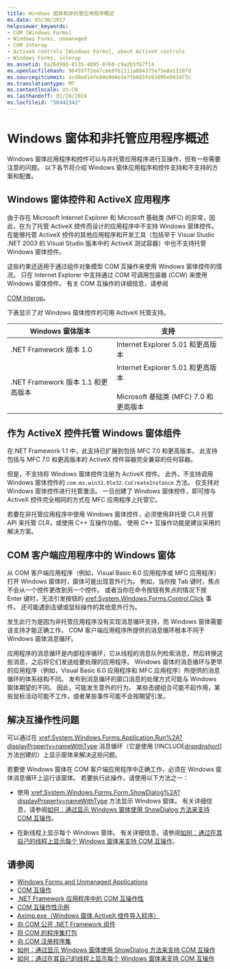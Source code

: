 ```yaml
---
title: Windows 窗体和非托管应用程序概述
ms.date: 03/30/2017
helpviewer_keywords:
- COM [Windows Forms]
- Windows Forms, unmanaged
- COM interop
- ActiveX controls [Windows Forms], about ActiveX controls
- Windows Forms, interop
ms.assetid: 0a26d99d-8135-4895-8760-c9a2b5f67f14
ms.openlocfilehash: 964597f2e47cee8f61111a684375e73e8a13107d
ms.sourcegitcommit: acd8ed14fe94e9d4e3a7fb685fe83d05e941073c
ms.translationtype: MT
ms.contentlocale: zh-CN
ms.lasthandoff: 02/20/2019
ms.locfileid: "56442342"
---
```

# <a name="windows-forms-and-unmanaged-applications-overview"></a>Windows 窗体和非托管应用程序概述
Windows 窗体应用程序和控件可以与非托管应用程序进行互操作，但有一些需要注意的问题。 以下各节将介绍 Windows 窗体应用程序和控件支持和不支持的方案和配置。  
  
## <a name="windows-forms-controls-and-activex-applications"></a>Windows 窗体控件和 ActiveX 应用程序  
 由于存在 Microsoft Internet Explorer 和 Microsoft 基础类 (MFC) 的异常，因此，在为了托管 ActiveX 控件而设计的应用程序中不支持 Windows 窗体控件。 在能够托管 ActiveX 控件的其他应用程序和开发工具（包括早于 Visual Studio .NET 2003 的 Visual Studio 版本中的 ActiveX 测试容器）中也不支持托管 Windows 窗体控件。  
  
 这些约束还适用于通过组件对象模型 COM 互操作来使用 Windows 窗体控件的情况。 只在 Internet Explorer 中支持通过 COM 可调用包装器 (CCW) 来使用 Windows 窗体控件。 有关 COM 互操作的详细信息，请参阅  
  
 [COM Interop](../../../visual-basic/programming-guide/com-interop/index.md)。  
  
 下表显示了对 Windows 窗体控件的可用 ActiveX 托管支持。  
  
|Windows 窗体版本|支持|  
|---------------------------|-------------|  
|.NET Framework 版本 1.0|Internet Explorer 5.01 和更高版本|  
|.NET Framework 版本 1.1 和更高版本|Internet Explorer 5.01 和更高版本<br /><br /> Microsoft 基础类 (MFC) 7.0 和更高版本|  
  
## <a name="hosting-windows-forms-components-as-activex-controls"></a>作为 ActiveX 控件托管 Windows 窗体组件  
 在.NET Framework 1.1 中，此支持已扩展到包括 MFC 7.0 和更高版本。 此支持包括与 MFC 7.0 和更高版本的 ActiveX 控件容器完全兼容的任何容器。  
  
 但是，不支持将 Windows 窗体控件注册为 ActiveX 控件。 此外，不支持调用 Windows 窗体控件的 `com.ms.win32.Ole32.CoCreateInstance` 方法。 仅支持对 Windows 窗体控件进行托管激活。 一旦创建了 Windows 窗体控件，即可按与 ActiveX 控件完全相同的方式在 MFC 应用程序上托管它。  
  
 若要在非托管应用程序中使用 Windows 窗体控件，必须使用非托管 CLR 托管 API 来托管 CLR，或使用 C++ 互操作功能。 使用 C++ 互操作功能是建议采用的解决方案。  
  
## <a name="windows-forms-in-com-client-applications"></a>COM 客户端应用程序中的 Windows 窗体  
 从 COM 客户端应用程序（例如，Visual Basic 6.0 应用程序或 MFC 应用程序）打开 Windows 窗体时，窗体可能出现意外行为。 例如，当你按 Tab 键时，焦点不会从一个控件更改到另一个控件。 或者当你在命令按钮有焦点的情况下按 Enter 键时，无法引发按钮的 <xref:System.Windows.Forms.Control.Click> 事件。 还可能遇到击键或鼠标操作的其他意外行为。  
  
 发生此行为是因为非托管应用程序没有实现消息循环支持，而 Windows 窗体需要该支持才能正确工作。 COM 客户端应用程序所提供的消息循环根本不同于 Windows 窗体消息循环。  
  
 应用程序的消息循环是内部程序循环，它从线程的消息队列检索消息，然后转换这些消息，之后将它们发送给要处理的应用程序。 Windows 窗体的消息循环与更早的应用程序（例如，Visual Basic 6.0 应用程序和 MFC 应用程序）所提供的消息循环的体系结构不同。 发布到消息循环的窗口消息的处理方式可能与 Windows 窗体期望的不同。 因此，可能发生意外的行为。 某些击键组合可能不起作用，某些鼠标活动可能不工作，或者某些事件可能不会按期望引发。  
  
## <a name="resolving-interoperability-issues"></a>解决互操作性问题  
 可以通过在 <xref:System.Windows.Forms.Application.Run%2A?displayProperty=nameWithType> 消息循环（它是使用 [!INCLUDE[dnprdnshort](../../../../includes/dnprdnshort-md.md)] 方法创建的）上显示窗体来解决这些问题。  
  
 若要使 Windows 窗体在 COM 客户端应用程序中正确工作，必须在 Windows 窗体消息循环上运行该窗体。 若要执行此操作，请使用以下方法之一：  
  
-   使用 <xref:System.Windows.Forms.Form.ShowDialog%2A?displayProperty=nameWithType> 方法显示 Windows 窗体。 有关详细信息，请参阅[如何：通过显示 Windows 窗体使用 ShowDialog 方法来支持 COM 互操作](../../../../docs/framework/winforms/advanced/com-interop-by-displaying-a-windows-form-shadow.md)。  
  
-   在新线程上显示每个 Windows 窗体。 有关详细信息，请参阅[如何：通过在其自己的线程上显示每个 Windows 窗体来支持 COM 互操作](../../../../docs/framework/winforms/advanced/how-to-support-com-interop-by-displaying-each-windows-form-on-its-own-thread.md)。  
  
## <a name="see-also"></a>请参阅
- [Windows Forms and Unmanaged Applications](../../../../docs/framework/winforms/advanced/windows-forms-and-unmanaged-applications.md)
- [COM 互操作](../../../visual-basic/programming-guide/com-interop/index.md)
- [.NET Framework 应用程序中的 COM 互操作性](../../../visual-basic/programming-guide/com-interop/com-interoperability-in-net-framework-applications.md)
- [COM 互操作性示例](https://docs.microsoft.com/previous-versions/visualstudio/visual-studio-2008/cxcz83xf(v=vs.90))
- [Aximp.exe（Windows 窗体 ActiveX 控件导入程序）](../../../../docs/framework/tools/aximp-exe-windows-forms-activex-control-importer.md)
- [向 COM 公开 .NET Framework 组件](../../../../docs/framework/interop/exposing-dotnet-components-to-com.md)
- [将 COM 的程序集打包](../../../../docs/framework/interop/packaging-an-assembly-for-com.md)
- [向 COM 注册程序集](../../../../docs/framework/interop/registering-assemblies-with-com.md)
- [如何：通过显示 Windows 窗体使用 ShowDialog 方法来支持 COM 互操作](../../../../docs/framework/winforms/advanced/com-interop-by-displaying-a-windows-form-shadow.md)
- [如何：通过在其自己的线程上显示每个 Windows 窗体来支持 COM 互操作](../../../../docs/framework/winforms/advanced/how-to-support-com-interop-by-displaying-each-windows-form-on-its-own-thread.md)
